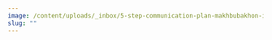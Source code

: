 ```yaml
---
image: /content/uploads/_inbox/5-step-communication-plan-makhbubakhon-ismatova-istock-getty-images-1170277152.jpg
slug: ""
---
```

